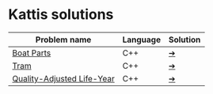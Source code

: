 # Kattis solutions
<table>
<thead>
<tr>
  <th>Problem name</th>
  <th>Language</th>
  <th>Solution</th>
</tr>
</thead>
<tbody>
<tr>
  <td><a href="https://open.kattis.com/problems/boatparts">Boat Parts</a></td>
  <td>C++</td>
  <td><a href="https://github.com/AzizLex/Kattis-solutions/tree/master/src/Boat%20Parts">➔</a></td>
</tr>
<tr>
  <td><a href="https://open.kattis.com/problems/tram">Tram</a></td>
  <td>C++</td>
  <td><a href="https://github.com/AzizLex/Kattis-solutions/tree/master/src/Tram">➔</a></td>
</tr>
<tr>
  <td><a href="https://open.kattis.com/problems/qaly">Quality-Adjusted Life-Year</a></td>
  <td>C++</td>
  <td><a href="https://github.com/AzizLex/Kattis-solutions/tree/master/src/Quality-Adjusted%20Life-Year">➔</a></td>
</tr>
</tbody>
</table>
